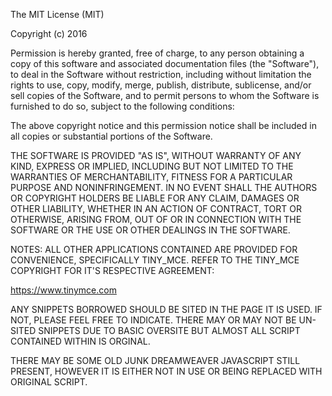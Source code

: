 The MIT License (MIT)

Copyright (c) 2016 

Permission is hereby granted, free of charge, to any person obtaining a copy
of this software and associated documentation files (the "Software"), to deal
in the Software without restriction, including without limitation the rights
to use, copy, modify, merge, publish, distribute, sublicense, and/or sell
copies of the Software, and to permit persons to whom the Software is
furnished to do so, subject to the following conditions:

The above copyright notice and this permission notice shall be included in all
copies or substantial portions of the Software.

THE SOFTWARE IS PROVIDED "AS IS", WITHOUT WARRANTY OF ANY KIND, EXPRESS OR
IMPLIED, INCLUDING BUT NOT LIMITED TO THE WARRANTIES OF MERCHANTABILITY,
FITNESS FOR A PARTICULAR PURPOSE AND NONINFRINGEMENT. IN NO EVENT SHALL THE
AUTHORS OR COPYRIGHT HOLDERS BE LIABLE FOR ANY CLAIM, DAMAGES OR OTHER
LIABILITY, WHETHER IN AN ACTION OF CONTRACT, TORT OR OTHERWISE, ARISING FROM,
OUT OF OR IN CONNECTION WITH THE SOFTWARE OR THE USE OR OTHER DEALINGS IN THE
SOFTWARE.

NOTES: ALL OTHER APPLICATIONS CONTAINED ARE PROVIDED FOR CONVENIENCE, SPECIFICALLY
TINY_MCE. REFER TO THE TINY_MCE COPYRIGHT FOR IT'S RESPECTIVE AGREEMENT:

https://www.tinymce.com

ANY SNIPPETS BORROWED SHOULD BE SITED IN THE PAGE IT IS USED. IF NOT, PLEASE FEEL
FREE TO INDICATE. THERE MAY OR MAY NOT BE UN-SITED SNIPPETS DUE TO BASIC OVERSITE
BUT ALMOST ALL SCRIPT CONTAINED WITHIN IS ORGINAL.

THERE MAY BE SOME OLD JUNK DREAMWEAVER JAVASCRIPT STILL PRESENT, HOWEVER IT
IS EITHER NOT IN USE OR BEING REPLACED WITH ORIGINAL SCRIPT.
